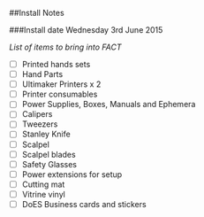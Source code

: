 ##Install Notes

###Install date Wednesday 3rd June 2015

*List of items to bring into FACT*

 * [ ] Printed hands sets
 * [ ] Hand Parts
 * [ ] Ultimaker Printers x 2
 * [ ] Printer consumables
 * [ ] Power Supplies, Boxes, Manuals and Ephemera
 * [ ] Calipers
 * [ ] Tweezers
 * [ ] Stanley Knife
 * [ ] Scalpel
 * [ ] Scalpel blades
 * [ ] Safety Glasses
 * [ ] Power extensions for setup
 * [ ] Cutting mat
 * [ ] Vitrine vinyl
 * [ ] DoES Business cards and stickers
